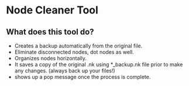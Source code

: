 # Node Cleaner Tool

## What does this tool do?

- Creates a backup automatically from the original file.
- Eliminate disconnected nodes, dot nodes as well.
- Organizes nodes horizontally.
- It saves a copy of the original .nk using \*\_backup.nk file prior to make any changes. (always back up your files!)
- shows up a pop message once the process is complete.
